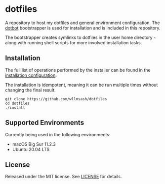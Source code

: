 # dotfiles

A repository to host my dotfiles and general environment configuration. The [dotbot][dotbot] bootstrapper is used for installation and is included in this repository.

The bootstrapper creates symlinks to dotfiles in the user home directory ``~`` along with running shell scripts for more involved installation tasks.

## Installation

The full list of operations performed by the installer can be found in the [installation configuration](install.conf.yaml).

The installation is idempotent, meaning it can be run multiple times without changing the final result.

```
git clone https://github.com/wllmsash/dotfiles
cd dotfiles
./install
```

## Supported Environments

Currently being used in the following environments:

* macOS Big Sur 11.2.3
* Ubuntu 20.04 LTS

## License

Released under the MIT license. See [LICENSE][license] for details.

[dotbot]: https://github.com/anishathalye/dotbot
[license]: LICENSE

